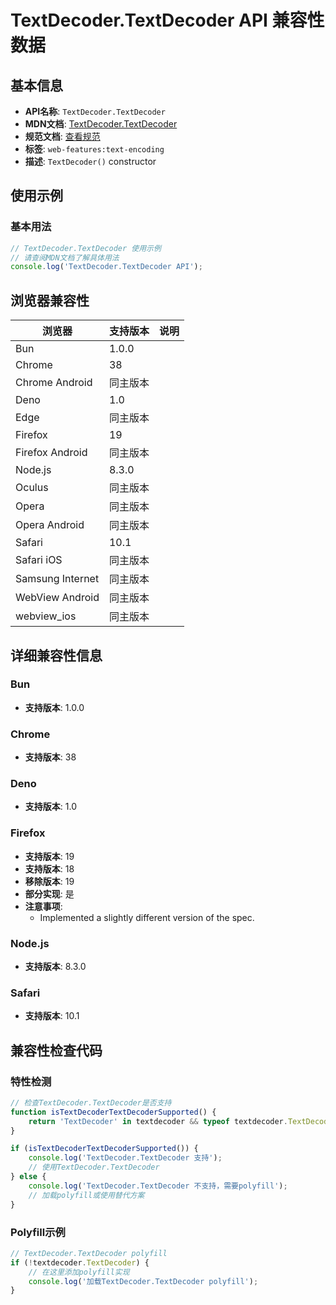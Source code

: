 # TextDecoder.TextDecoder API 兼容性数据

## 基本信息

- **API名称**: `TextDecoder.TextDecoder`
- **MDN文档**: [TextDecoder.TextDecoder](https://developer.mozilla.org/docs/Web/API/TextDecoder/TextDecoder)
- **规范文档**: [查看规范](https://encoding.spec.whatwg.org/#ref-for-dom-textdecoder①)
- **标签**: `web-features:text-encoding`
- **描述**: `TextDecoder()` constructor

## 使用示例

### 基本用法

```javascript
// TextDecoder.TextDecoder 使用示例
// 请查阅MDN文档了解具体用法
console.log('TextDecoder.TextDecoder API');
```

## 浏览器兼容性

| 浏览器 | 支持版本 | 说明 |
|--------|----------|------|
| Bun | 1.0.0 |  |
| Chrome | 38 |  |
| Chrome Android | 同主版本 |  |
| Deno | 1.0 |  |
| Edge | 同主版本 |  |
| Firefox | 19 |  |
| Firefox Android | 同主版本 |  |
| Node.js | 8.3.0 |  |
| Oculus | 同主版本 |  |
| Opera | 同主版本 |  |
| Opera Android | 同主版本 |  |
| Safari | 10.1 |  |
| Safari iOS | 同主版本 |  |
| Samsung Internet | 同主版本 |  |
| WebView Android | 同主版本 |  |
| webview_ios | 同主版本 |  |

## 详细兼容性信息

### Bun

- **支持版本**: 1.0.0

### Chrome

- **支持版本**: 38

### Deno

- **支持版本**: 1.0

### Firefox

- **支持版本**: 19
- **支持版本**: 18
- **移除版本**: 19
- **部分实现**: 是
- **注意事项**:
  - Implemented a slightly different version of the spec.

### Node.js

- **支持版本**: 8.3.0

### Safari

- **支持版本**: 10.1

## 兼容性检查代码

### 特性检测

```javascript
// 检查TextDecoder.TextDecoder是否支持
function isTextDecoderTextDecoderSupported() {
    return 'TextDecoder' in textdecoder && typeof textdecoder.TextDecoder === 'function';
}

if (isTextDecoderTextDecoderSupported()) {
    console.log('TextDecoder.TextDecoder 支持');
    // 使用TextDecoder.TextDecoder
} else {
    console.log('TextDecoder.TextDecoder 不支持，需要polyfill');
    // 加载polyfill或使用替代方案
}
```

### Polyfill示例

```javascript
// TextDecoder.TextDecoder polyfill
if (!textdecoder.TextDecoder) {
    // 在这里添加polyfill实现
    console.log('加载TextDecoder.TextDecoder polyfill');
}
```

